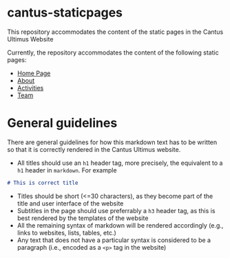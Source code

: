 # cantus-staticpages
This repository accommodates the content of the static pages in the Cantus Ultimus Website

Currently, the repository accommodates the content of the following static pages:
- [Home Page](content/home.md)
- [About](content/about.md)
- [Activities](content/activities.md)
- [Team](content/team.md)

# General guidelines

There are general guidelines for how this markdown text has to be written so that it is correctly rendered in the Cantus Ultimus website.

- All titles should use an `h1` header tag, more precisely, the equivalent to a `h1` header in `markdown`. For example
```markdown
# This is correct title
```
- Titles should be short (<=30 characters), as they become part of the title and user interface of the website
- Subtitles in the page should use preferrably a `h3` header tag, as this is best rendered by the templates of the website
- All the remaining syntax of markdown will be rendered accordingly (e.g., links to websites, lists, tables, etc.)
- Any text that does not have a particular syntax is considered to be a paragraph (i.e., encoded as a `<p>` tag in the website)

